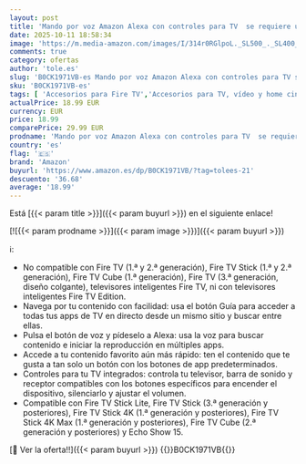 ```yaml
---
layout: post
title: 'Mando por voz Amazon Alexa con controles para TV  se requiere un dispositivo Fire TV compatible '
date: 2025-10-11 18:58:34
image: 'https://m.media-amazon.com/images/I/314r0RGlpoL._SL500_._SL400_.jpg'
comments: true
category: ofertas
author: 'tole.es'
slug: 'B0CK1971VB-es Mando por voz Amazon Alexa con controles para TV se...'
sku: 'B0CK1971VB-es'
tags: [ 'Accesorios para Fire TV','Accesorios para TV, vídeo y home cinema','Accesorios para dispositivos Amazon','Arborist Merchandising Root','Clientes de streaming','Dispositivos Amazon','Dispositivos Amazon y Accesorios','Dispositivos Amazon y accesorios','Dispositivos para el streaming','Dispositivos para streaming','Electrónica','Equipos de audio y Hi-Fi','Fire TV','Mando por voz Amazon Alexa con controles para TV','Mandos a distancia','Ofertas en accesorios: 25% de descuento o más','Self Service','Servidores multimedia','Special Features Stores','TV, vídeo y home cinema','alexa','amazon','e97153f7-7531-4959-bcaa-edabbf48d7f8_0','e97153f7-7531-4959-bcaa-edabbf48d7f8_101','e97153f7-7531-4959-bcaa-edabbf48d7f8_1501','e97153f7-7531-4959-bcaa-edabbf48d7f8_3801','e97153f7-7531-4959-bcaa-edabbf48d7f8_5401','🇪🇸', ]
actualPrice: 18.99 EUR
currency: EUR
price: 18.99
comparePrice: 29.99 EUR
prodname: 'Mando por voz Amazon Alexa con controles para TV  se requiere un dispositivo Fire TV compatible '
country: 'es'
flag: '🇪🇸'
brand: 'Amazon'
buyurl: 'https://www.amazon.es/dp/B0CK1971VB/?tag=tolees-21'
descuento: '36.68'
average: '18.99'
---
```


Está [{{< param title >}}]({{< param buyurl >}}) en el siguiente enlace!

[![{{< param prodname >}}]({{< param image >}})]({{< param buyurl >}})

ℹ️:

- No compatible con Fire TV (1.ª y 2.ª generación), Fire TV Stick (1.ª y 2.ª generación), Fire TV Cube (1.ª generación), Fire TV (3.ª generación, diseño colgante), televisores inteligentes Fire TV, ni con televisores inteligentes Fire TV Edition.
- Navega por tu contenido con facilidad: usa el botón Guía para acceder a todas tus apps de TV en directo desde un mismo sitio y buscar entre ellas.
- Pulsa el botón de voz y pídeselo a Alexa: usa la voz para buscar contenido e iniciar la reproducción en múltiples apps.
- Accede a tu contenido favorito aún más rápido: ten el contenido que te gusta a tan solo un botón con los botones de app predeterminados.
- Controles para tu TV integrados: controla tu televisor, barra de sonido y receptor compatibles con los botones específicos para encender el dispositivo, silenciarlo y ajustar el volumen.
- Compatible con Fire TV Stick Lite, Fire TV Stick (3.ª generación y posteriores), Fire TV Stick 4K (1.ª generación y posteriores), Fire TV Stick 4K Max (1.ª generación y posteriores), Fire TV Cube (2.ª generación y posteriores) y Echo Show 15.

[🛒 Ver la oferta!!]({{< param buyurl >}})
{{<world>}}B0CK1971VB{{</world>}}
